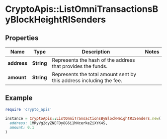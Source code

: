 # CryptoApis::ListOmniTransactionsByBlockHeightRISenders

## Properties

| Name | Type | Description | Notes |
| ---- | ---- | ----------- | ----- |
| **address** | **String** | Represents the hash of the address that provides the funds. |  |
| **amount** | **String** | Represents the total amount sent by this address including the fee. |  |

## Example

```ruby
require 'crypto_apis'

instance = CryptoApis::ListOmniTransactionsByBlockHeightRISenders.new(
  address: 1MRyVg2dyZNEFDy8G6i1hNcerkeZiXYK4S,
  amount: 0.1
)
```


